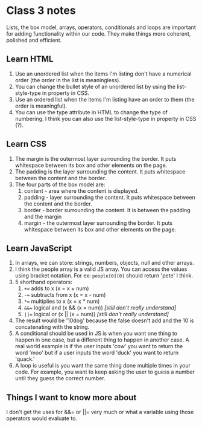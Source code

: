 # Class 3 notes

Lists, the box model, arrays, operators, conditionals and loops are important for adding functionality within our code. They make things more coherent, polished and efficient.

## Learn HTML

1. Use an unordered list when the items I'm listing don't have a numerical order (the order in the list is meaningless).
2. You can change the bullet style of an unordered list by using the list-style-type in property in CSS.
3. Use an ordered list when the items I'm listing have an order to them (the order is meaningful).
4. You can use the type attribute in HTML to change the type of numbering. I think you can also use the list-style-type in property in CSS (?).

## Learn CSS

1. The margin is the outermost layer surrounding the border. It puts whitespace between its box and other elements on the page.
2. The padding is the layer surrounding the content. It puts whitespace between the content and the border.
3. The four parts of the box model are:
    1. content - area where the content is displayed.
    2. padding - layer surrounding the content. It puts whitespace between the content and the border.
    3. border - border surrounding the content. It is between the padding and the margin
    4. margin - the outermost layer surrounding the border. It puts whitespace between its box and other elements on the page.

## Learn JavaScript

1. In arrays, we can store: strings, numbers, objects, null and other arrays.
2. I think the people array is a valid JS array. You can access the values using bracket notation. For ex: ```people[0][0]``` should return 'pete' I think.
3. 5 shorthand operators:
    1. ```+=``` adds to x (x = x + num)
    2. ```-=``` subtracts from x (x = x - num)
    3. ```*=``` multiplies to x (x = x * num)
    4. ```&&=``` logical and (x && (x = num)) *[still don't really understand]*
    5. ```||=``` logical or (x || (x = num)) *[still don't really understand]*
4. The result would be '10dog' because the false doesn't add and the 10 is concatenating with the string.
5. A conditional should be used in JS is when you want one thing to happen in one case, but a different thing to happen in another case. A real world example is if the user inputs 'cow' you want to return the word 'moo' but if a user inputs the word 'duck' you want to return 'quack.'
6. A loop is useful is you want the same thing done multiple times in your code. For example, you want to keep asking the user to guess a number until they guess the correct number.

## Things I want to know more about

I don't get the uses for &&= or ||= very much or what a variable using those operators would evaluate to.
